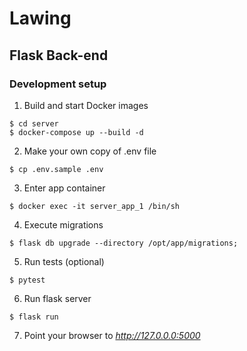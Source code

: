 # Lawing

## Flask Back-end

### Development setup

1) Build and start Docker images
```
$ cd server
$ docker-compose up --build -d
```

2) Make your own copy of .env file  
```
$ cp .env.sample .env
```

3) Enter app container
```
$ docker exec -it server_app_1 /bin/sh
```

4) Execute migrations
```
$ flask db upgrade --directory /opt/app/migrations;
```

5) Run tests (optional)
```
$ pytest
```

6) Run flask server
```
$ flask run
```

7) Point your browser to *http://127.0.0.0:5000*

